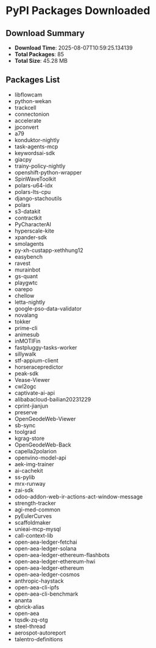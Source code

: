 # PyPI Packages Downloaded

## Download Summary
- **Download Time**: 2025-08-07T10:59:25.134139
- **Total Packages**: 85
- **Total Size**: 45.28 MB

## Packages List
- libflowcam
- python-wekan
- trackcell
- connectonion
- accelerate
- jpconvert
- a79
- konduktor-nightly
- task-agents-mcp
- keywordsai-sdk
- giacpy
- trainy-policy-nightly
- openshift-python-wrapper
- SpinWaveToolkit
- polars-u64-idx
- polars-lts-cpu
- django-stachoutils
- polars
- s3-datakit
- contractkit
- PyCharacterAI
- hyperscale-kite
- xpander-sdk
- smolagents
- py-xh-custapp-xethhung12
- easybench
- ravest
- murainbot
- gs-quant
- playgwtc
- oarepo
- chellow
- letta-nightly
- google-pso-data-validator
- novalang
- tokker
- prime-cli
- animesub
- inMOTIFin
- fastpluggy-tasks-worker
- sillywalk
- stf-appium-client
- horseracepredictor
- peak-sdk
- Vease-Viewer
- cwl2ogc
- captivate-ai-api
- alibabacloud-bailian20231229
- cprint-jianjun
- preserve
- OpenGeodeWeb-Viewer
- sb-sync
- toolgrad
- kgrag-store
- OpenGeodeWeb-Back
- capella2polarion
- openvino-model-api
- aek-img-trainer
- ai-cachekit
- ss-pylib
- mrx-runway
- zai-sdk
- odoo-addon-web-ir-actions-act-window-message
- strength-tracker
- agi-med-common
- pyEulerCurves
- scaffoldmaker
- unieai-mcp-mysql
- call-context-lib
- open-aea-ledger-fetchai
- open-aea-ledger-solana
- open-aea-ledger-ethereum-flashbots
- open-aea-ledger-ethereum-hwi
- open-aea-ledger-ethereum
- open-aea-ledger-cosmos
- anthropic-haystack
- open-aea-cli-ipfs
- open-aea-cli-benchmark
- ananta
- qbrick-alias
- open-aea
- tqsdk-zq-otg
- steel-thread
- aerospot-autoreport
- talentro-definitions
